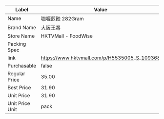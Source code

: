 | Label           | Value                                        |
| --------------- | -------------------------------------------- |
| Name            | 咖喱煎餃 282Gram                                 |
| Brand Name      | 大阪王將                                         |
| Store Name      | HKTVMall - FoodWise                          |
| Packing Spec    |                                              |
| link            | https://www.hktvmall.com/p/H5535005_S_109368 |
| Purchasable     | false                                        |
| Regular Price   | 35.00                                        |
| Best Price      | 31.90                                        |
| Unit Price      | 31.90                                        |
| Unit Price Unit | pack                                         |
